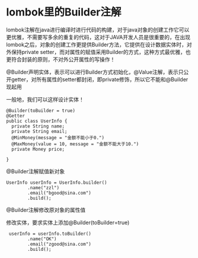 # lombok里的Builder注解

lombok注解在java进行编译时进行代码的构建，对于java对象的创建工作它可以更优雅，不需要写多余的重复的代码，这对于JAVA开发人员是很重要的，在出现lombok之后，对象的创建工作更提供Builder方法，它提供在设计数据实体时，对外保持private setter，而对属性的赋值采用Builder的方式，这种方式最优雅，也更符合封装的原则，不对外公开属性的写操作！

@Builder声明实体，表示可以进行Builder方式初始化，@Value注解，表示只公开getter，对所有属性的setter都封闭，即private修饰，所以它不能和@Builder现起用

一般地，我们可以这样设计实体！



```
@Builder(toBuilder = true)
@Getter
public class UserInfo {
  private String name;
  private String email;
  @MinMoney(message = "金额不能小于0.")
  @MaxMoney(value = 10, message = "金额不能大于10.")
  private Money price;

}
```



@Builder注解赋值新对象

```
UserInfo userInfo = UserInfo.builder()
        .name("zzl")
        .email("bgood@sina.com")
        .build();
```

@Builder注解修改原对象的属性值

修改实体，要求实体上添加@Builder(toBuilder=true)

```
 userInfo = userInfo.toBuilder()
        .name("OK")
        .email("zgood@sina.com")
        .build();
```

